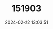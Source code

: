 ---
title: "151903"
category: "Eriosyce aurata"
draft: false
date: 2024-02-22 13:03:51
languages:
  Spanish; Castilian: ["Asiento de la Suegra", "Sandillon"]
---